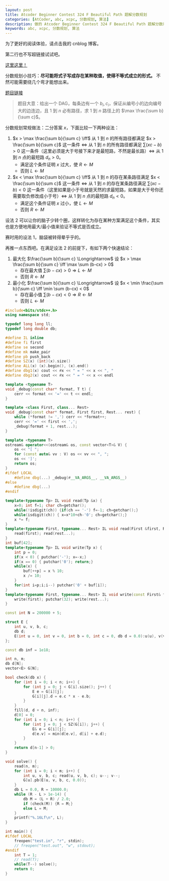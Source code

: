 ```yaml
---
layout: post
title: Atcoder Beginner Contest 324 F Beautiful Path 题解分数规划
categories: [AtCoder, abc, xcpc, 分数规划, 算法]
description: 做的 Atcoder Beginner Contest 324 F Beautiful Path 题解分数规划
keywords: abc, xcpc, 分数规划, 算法
---
```


为了更好的阅读体验，请点击我的 cnblog 博客。

第二行也不写超链接试试吧。

[这里这里！](https://www.cnblogs.com/bringlu/p/17764921.html)

分数规划小技巧：**尽可能将式子写成存在某种取值，使得不等式成立的形式。** 不然可能需要绕几个弯才能想出来。

[题目链接](https://atcoder.jp/contests/abc324/tasks/abc324_f)

> 题目大意：给出一个 DAG，每条边有一个 $b_i, c_i$，保证从编号小的边向编号大的边连边，且 $1$ 到 $n$ 必有路径，求 $1$ 到 $n$ 路径上的 $\max \frac{\sum b}{\sum c}$。

分数规划常规做法：二分答案 $x$，下面比较一下两种设法：

1. $x > \max \frac{\sum b}{\sum c} \iff$ 从 $1$ 到 $n$ 的所有路径都满足 $x > \frac{\sum b}{\sum c}$ 这一条件 $\iff$ 从 $1$ 到 $n$ 的所有路径都满足 $\sum (xc - b) > 0$ 这一条件（这里必须是大于号接下来才是最短路，不然是最长路）$\iff$ 从 $1$ 到 $n$ 点的最短路 $d_n > 0$。
   - 满足这个条件证明 $x$ 过大，使 $R \leftarrow M$
   - 否则 $L \leftarrow M$
2. $x < \max \frac{\sum b}{\sum c} \iff$ 从 $1$ 到 $n$ 的存在某条路径满足 $x < \frac{\sum b}{\sum c}$ 这一条件 $\iff$ 从 $1$ 到 $n$ 的存在某条路径满足 $\sum (xc - b) < 0$ 这一条件（这里如果是小于号就是天然的求最短路，如果是大于号你还需要取负修改成小于号）$\iff$ 从 $1$ 到 $n$ 点的最短路 $d_n < 0$。
   - 满足这个条件证明 $x$ 过小，使 $L \leftarrow M$
   - 否则 $R \leftarrow M$

设法 2 可以让你的脑子少转个圈，这样转化为存在某种方案满足这个条件，其实也是方便地用最大/最小值来验证不等式是否成立。

赛时用的设法 1，脑袋被转得晕乎乎的。

再推一点东西吧。在满足设法 2 的前提下，有如下两个快速结论：

1. 最大化 $\frac{\sum b}{\sum c} \Longrightarrow$ 设 $x > \max \frac{\sum b}{\sum c} \iff \max \sum (b-cx) > 0$ 
   - 存在最大值 $\sum (b-cx) > 0 \Longrightarrow L \gets M$
   - 否则 $R \gets M$
2. 最小化 $\frac{\sum b}{\sum c} \Longrightarrow$ 设 $x < \min \frac{\sum b}{\sum c} \iff \min \sum (b-cx) < 0$ 
   - 存在最小值 $\sum (b-cx) < 0 \Longrightarrow R \gets M$
   - 否则 $L \gets M$

```cpp
#include<bits/stdc++.h>
using namespace std;

typedef long long ll;
typedef long double db;

#define IL inline
#define fi first
#define se second
#define mk make_pair
#define pb push_back
#define SZ(x) (int)(x).size()
#define ALL(x) (x).begin(), (x).end()
#define dbg1(x) cout << #x << " = " << x << ", "
#define dbg2(x) cout << #x << " = " << x << endl

template <typename T>
void _debug(const char* format, T t) {
    cerr << format << '=' << t << endl;
}

template <class First, class... Rest>
void _debug(const char* format, First first, Rest... rest) {
    while (*format != ',') cerr << *format++;
    cerr << '=' << first << ',';
    _debug(format + 1, rest...);
}

template <typename T>
ostream& operator<<(ostream& os, const vector<T>& V) {
    os << "[ ";
    for (const auto& vv : V) os << vv << ", ";
    os << ']';
    return os;
}
#ifdef LOCAL
    #define dbg(...) _debug(#__VA_ARGS__, __VA_ARGS__)
#else
    #define dbg(...) 
#endif

template<typename Tp> IL void read(Tp &x) {
    x=0; int f=1; char ch=getchar();
    while(!isdigit(ch)) {if(ch == '-') f=-1; ch=getchar();}
    while(isdigit(ch)) { x=x*10+ch-'0'; ch=getchar();}
    x *= f;
}
template<typename First, typename... Rest> IL void read(First &first, Rest&... rest) {
    read(first); read(rest...);
}
int buf[42];
template<typename Tp> IL void write(Tp x) {
    int p = 0;
    if(x < 0) { putchar('-'); x=-x;}
    if(x == 0) { putchar('0'); return;}
    while(x) {
        buf[++p] = x % 10;
        x /= 10;
    }
    for(int i=p;i;i--) putchar('0' + buf[i]);
}
template<typename First, typename... Rest> IL void write(const First& first, const Rest&... rest) {
    write(first); putchar(32); write(rest...);
}

const int N = 200000 + 5;

struct E {
    int u, v, b, c;
    db d;
    E(int u = 0, int v = 0, int b = 0, int c = 0, db d = 0.0):u(u), v(v), b(b), c(c), d(d) {}
};

const db inf = 1e18;

int n, m;
db d[N];
vector<E> G[N];

bool check(db x) {
    for (int i = 0; i < n; i++) {
        for (int j = 0; j < G[i].size(); j++) {
            E e = G[i][j];
            G[i][j].d = e.c * x - e.b;
        }
    }
    fill(d, d + n, inf);
    d[0] = 0;
    for (int i = 0; i < n; i++) {
        for (int j = 0; j < SZ(G[i]); j++) {
            E& e = G[i][j];
            d[e.v] = min(d[e.v], d[i] + e.d);
        }
    }
    return d[n-1] > 0;
}

void solve() {
    read(n, m);
    for (int i = 0; i < m; i++) {
        int u, v, b, c; read(u, v, b, c); u--; v--;
        G[u].pb(E(u, v, b, c, 0.0));
    }
    db L = 0.0, R = 10000.0;
    while (R - L > 1e-14) {
        db M = (L + R) / 2.0;
        if (check(M)) {R = M;}
        else L = M;
    }
    printf("%.16Lf\n", L);
}

int main() {
#ifdef LOCAL
    freopen("test.in", "r", stdin);
    // freopen("test.out", "w", stdout);
#endif
    int T = 1;
    // read(T);
    while(T--) solve();
    return 0;
}
```